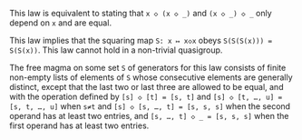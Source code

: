 This law is equivalent to stating that `x ◇ (x ◇ _)` and `(x ◇ _) ◇ _` only depend on `x` and are equal.

This law implies that the squaring map `S: x ↦ x◇x` obeys `S(S(S(x))) = S(S(x))`.  This law cannot hold in a non-trivial quasigroup.

The free magma on some set `S` of generators for this law consists of finite non-empty lists of elements of `S` whose consecutive elements are generally distinct, except that the last two or last three are allowed to be equal, and with the operation defined by `[s] ◇ [t] = [s, t]` and `[s] ◇ [t, …, u] = [s, t, …, u]` when `s≠t` and `[s] ◇ [s, …, t] = [s, s, s]` when the second operand has at least two entries, and `[s, …, t] ◇ _ = [s, s, s]` when the first operand has at least two entries.
